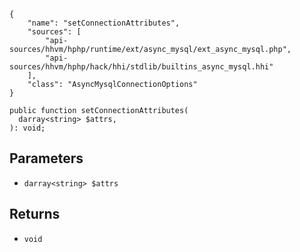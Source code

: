``` yamlmeta
{
    "name": "setConnectionAttributes",
    "sources": [
        "api-sources/hhvm/hphp/runtime/ext/async_mysql/ext_async_mysql.php",
        "api-sources/hhvm/hphp/hack/hhi/stdlib/builtins_async_mysql.hhi"
    ],
    "class": "AsyncMysqlConnectionOptions"
}
```




``` Hack
public function setConnectionAttributes(
  darray<string> $attrs,
): void;
```




## Parameters




+ ` darray<string> $attrs `




## Returns




* ` void `
<!-- HHAPIDOC -->

